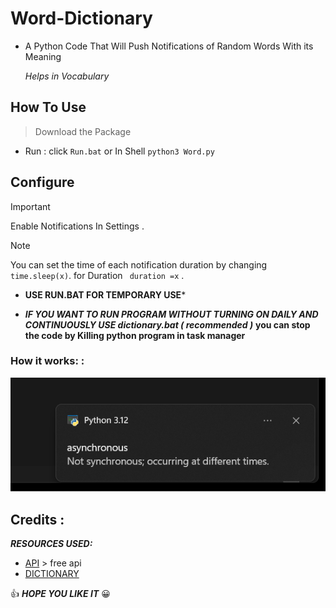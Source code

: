  # Word-Dictionary
- A Python Code That Will Push Notifications of Random Words With its Meaning


    _Helps in Vocabulary_

## How To Use
 
>  Download the Package

* Run :
click `Run.bat`
or In Shell
`python3 Word.py`
 
## Configure

>[!IMPORTANT]
>  Enable Notifications In Settings .

>[!NOTE]
> You can set the time of each notification duration by changing `time.sleep(x)`.
> for Duration ` duration =x` .




- **USE RUN.BAT FOR TEMPORARY USE***

- ***IF YOU WANT TO RUN PROGRAM WITHOUT TURNING ON DAILY AND CONTINUOUSLY USE dictionary.bat ( recommended )***
**__you can stop the code by Killing python program in task manager__**

### How it works: :

![Example](assets/example.png)


## Credits :
***RESOURCES USED:***

- [API](https://api.dictionaryapi.dev) > free api
- [DICTIONARY](https://svnweb.freebsd.org/csrg/share/dict/words?view=co&content-type=text/plain)




:+1:  ***HOPE YOU LIKE IT*** :grinning:
